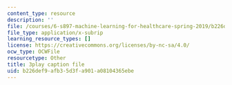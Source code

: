 ```yaml
---
content_type: resource
description: ''
file: /courses/6-s897-machine-learning-for-healthcare-spring-2019/b226def9afb35d3fa901a08104365ebe_yYWyLZrdRRI.vtt
file_type: application/x-subrip
learning_resource_types: []
license: https://creativecommons.org/licenses/by-nc-sa/4.0/
ocw_type: OCWFile
resourcetype: Other
title: 3play caption file
uid: b226def9-afb3-5d3f-a901-a08104365ebe
---
```

